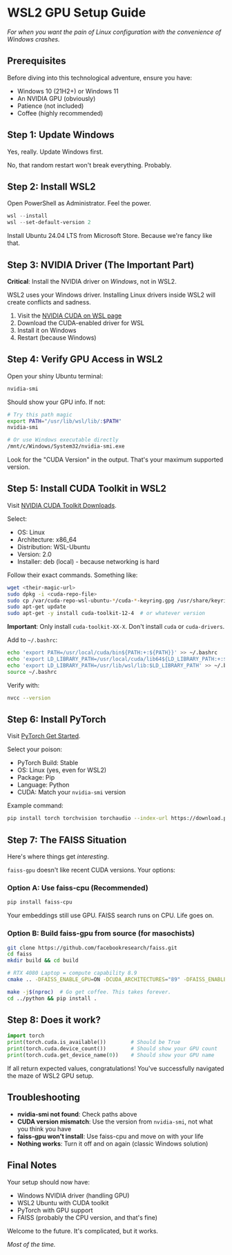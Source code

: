 # WSL2 GPU Setup Guide

*For when you want the pain of Linux configuration with the convenience of Windows crashes.*

## Prerequisites

Before diving into this technological adventure, ensure you have:
- Windows 10 (21H2+) or Windows 11 
- An NVIDIA GPU (obviously)
- Patience (not included)
- Coffee (highly recommended)

## Step 1: Update Windows

Yes, really. Update Windows first.

No, that random restart won't break everything. Probably.

## Step 2: Install WSL2

Open PowerShell as Administrator. Feel the power.

```powershell
wsl --install
wsl --set-default-version 2
```

Install Ubuntu 24.04 LTS from Microsoft Store. Because we're fancy like that.

## Step 3: NVIDIA Driver (The Important Part)

**Critical**: Install the NVIDIA driver on *Windows*, not in WSL2. 

WSL2 uses your Windows driver. Installing Linux drivers inside WSL2 will create conflicts and sadness.

1. Visit the [NVIDIA CUDA on WSL page](https://docs.nvidia.com/cuda/wsl-user-guide/index.html)
2. Download the CUDA-enabled driver for WSL
3. Install it on Windows
4. Restart (because Windows)

## Step 4: Verify GPU Access in WSL2

Open your shiny Ubuntu terminal:

```bash
nvidia-smi
```

Should show your GPU info. If not:

```bash
# Try this path magic
export PATH="/usr/lib/wsl/lib/:$PATH"
nvidia-smi

# Or use Windows executable directly
/mnt/c/Windows/System32/nvidia-smi.exe
```

Look for the "CUDA Version" in the output. That's your maximum supported version.

## Step 5: Install CUDA Toolkit in WSL2

Visit [NVIDIA CUDA Toolkit Downloads](https://developer.nvidia.com/cuda-downloads).

Select:
- OS: Linux
- Architecture: x86_64  
- Distribution: WSL-Ubuntu
- Version: 2.0
- Installer: deb (local) - because networking is hard

Follow their exact commands. Something like:

```bash
wget <their-magic-url>
sudo dpkg -i <cuda-repo-file>
sudo cp /var/cuda-repo-wsl-ubuntu-*/cuda-*-keyring.gpg /usr/share/keyrings/
sudo apt-get update
sudo apt-get -y install cuda-toolkit-12-4  # or whatever version
```

**Important**: Only install `cuda-toolkit-XX-X`. Don't install `cuda` or `cuda-drivers`.

Add to `~/.bashrc`:

```bash
echo 'export PATH=/usr/local/cuda/bin${PATH:+:${PATH}}' >> ~/.bashrc
echo 'export LD_LIBRARY_PATH=/usr/local/cuda/lib64${LD_LIBRARY_PATH:+:${LD_LIBRARY_PATH}}' >> ~/.bashrc
echo 'export LD_LIBRARY_PATH=/usr/lib/wsl/lib:$LD_LIBRARY_PATH' >> ~/.bashrc
source ~/.bashrc
```

Verify with:
```bash
nvcc --version
```

## Step 6: Install PyTorch

Visit [PyTorch Get Started](https://pytorch.org/get-started/locally/).

Select your poison:
- PyTorch Build: Stable
- OS: Linux (yes, even for WSL2)
- Package: Pip
- Language: Python  
- CUDA: Match your `nvidia-smi` version

Example command:
```bash
pip install torch torchvision torchaudio --index-url https://download.pytorch.org/whl/cu121
```

## Step 7: The FAISS Situation

Here's where things get *interesting*.

`faiss-gpu` doesn't like recent CUDA versions. Your options:

### Option A: Use faiss-cpu (Recommended)
```bash
pip install faiss-cpu
```

Your embeddings still use GPU. FAISS search runs on CPU. Life goes on.

### Option B: Build faiss-gpu from source (for masochists)
```bash
git clone https://github.com/facebookresearch/faiss.git
cd faiss
mkdir build && cd build

# RTX 4080 Laptop = compute capability 8.9
cmake .. -DFAISS_ENABLE_GPU=ON -DCUDA_ARCHITECTURES="89" -DFAISS_ENABLE_PYTHON=ON -DBUILD_SHARED_LIBS=ON -DCMAKE_BUILD_TYPE=Release

make -j$(nproc)  # Go get coffee. This takes forever.
cd ../python && pip install .
```

## Step 8: Does it work?

```python
import torch
print(torch.cuda.is_available())        # Should be True
print(torch.cuda.device_count())        # Should show your GPU count  
print(torch.cuda.get_device_name(0))    # Should show your GPU name
```

If all return expected values, congratulations! You've successfully navigated the maze of WSL2 GPU setup.

## Troubleshooting

- **nvidia-smi not found**: Check paths above
- **CUDA version mismatch**: Use the version from `nvidia-smi`, not what you think you have
- **faiss-gpu won't install**: Use faiss-cpu and move on with your life
- **Nothing works**: Turn it off and on again (classic Windows solution)

## Final Notes

Your setup should now have:
- Windows NVIDIA driver (handling GPU)
- WSL2 Ubuntu with CUDA toolkit  
- PyTorch with GPU support
- FAISS (probably the CPU version, and that's fine)

Welcome to the future. It's complicated, but it works.

*Most of the time.* 